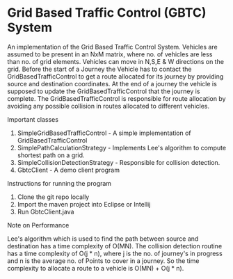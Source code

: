 # Grid Based Traffic Control (GBTC) System
An implementation of the Grid Based Traffic Control System. Vehicles are assumed to be present in an NxM matrix, 
where no. of vehicles are less than no. of grid elements. Vehicles can move in N,S,E & W directions on the grid. Before the start of a Journey the Vehicle has to contact the GridBasedTrafficControl to get a route allocated for its journey by providing source and destination coordinates. At the end of a journey the vehicle is supposed to update the GridBasedTrafficControl that the journey is complete. The GridBasedTrafficControl is responsible for route allocation by avoiding any possible collision in routes allocated to different vehicles.

Important classes

1. SimpleGridBasedTrafficControl - A simple implementation of GridBasedTrafficControl
2. SimplePathCalculationStrategy - Implements Lee's algorithm to compute shortest path on a grid.
3. SimpleCollisionDetectionStrategy - Responsible for collision detection.
4. GbtcClient - A demo client program

Instructions for running the program

1. Clone the git repo locally
2. Import the maven project into Eclipse or Intellij
3. Run GbtcClient.java

Note on Performance

Lee's algorithm which is used to find the path between source and destination has a time complexity of O(MN). The collision detection routine has a time complexity of O(j * n), where j is the no. of journey's in progress and n is the average no. of Points to cover in a journey. So the time complexity to allocate a route to a vehicle is O(MN) + O(j * n).
